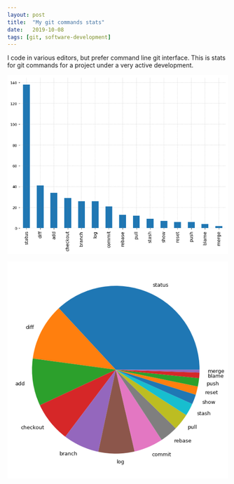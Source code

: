 ```yaml
---
layout: post
title:  "My git commands stats"
date:   2019-10-08
tags: [git, software-development]
---
```

I code in various editors, but prefer command line git interface. This is stats for git commands for a project under a very active development.

![Git commands histogram](/assets/git-usage-bar.png)

![Git commands histogram](/assets/git-usage-pie.png)
